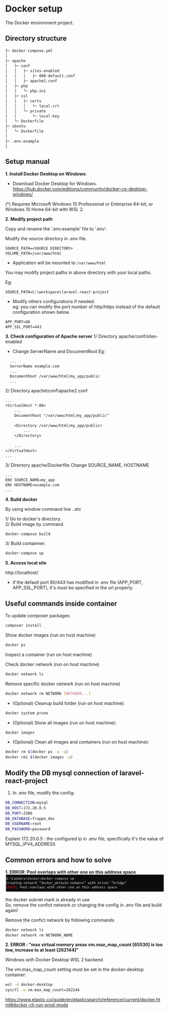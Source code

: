 Docker setup
===============

The Docker environment project.

## Directory structure
```
├─ docker-compose.yml
│
├─ apache
│   ├─ conf
│   │   ├─ sites-enabled
│   │   │   ├─ 000-default.conf
│   │   ├─ apache2.conf
|   ├─ php
│   │   └─ php.ini
│   ├─ ssl
│   │   ├─ certs
│   │   │   └─ local.crt
│   │   └─ private
│   │       └─ local.key
│   └─ Dockerfile
├─ ubuntu
│   └─ Dockerfile
│
├─ .env.example
│
```

## Setup manual
**1. Install Docker Desktop on Windows**:

- Download Docker Desktop for Windows. </br>
  https://hub.docker.com/editions/community/docker-ce-desktop-windows/

(*) Requires Microsoft Windows 10 Professional or Enterprise 64-bit, or Windows 10 Home 64-bit with WSL 2.

**2. Modify project path**

Copy and rename the '.env.example' file to '.env'.

Modify the source directory in .env file.
```
SOURCE_PATH=<SOURCE DIRECTORY>
VOLUME_PATH=/var/www/html
```

- Application will be mounted to `/var/www/html`

You may modify project paths <SOURCE DIRECTORY> in above directory with your local paths.

Eg:
```
SOURCE_PATH=C:\workspace\laravel-react-project
```

- Modify others configurations if needed.</br>
eg: you can modify the port number of http/https instead of the default configuration shown below.
```
APP_PORT=80
APP_SSL_PORT=443
```

**3. Check configuration of Apache server**
1/ Directory apache/conf/sites-enabled
- Change ServerName and DocumentRoot
Eg:
```
  ...
  ServerName example.com
  ...
  DocumentRoot /var/www/html/my_app/public
  ...
```

2/ Directory apache\conf\apache2.conf
```
...
<VirtualHost *:80>
    ...
    DocumentRoot "/var/www/html/my_app/public"

    <Directory /var/www/html/my_app/public>
        ...
    </Directory>

    ...
</VirtualHost>
...
```
3/ Directory apache/Dockerfile
Change SOURCE_NAME, HOSTNAME

```
...
ENV SOURCE_NAME=my_app
ENV HOSTNAME=example.com
...
```

**4. Build docker**

By using window command line ..etc<br />

1/ Go to docker's directory.<br />
2/ Build image by command.<br />
```bash
docker-compose build
```

3/ Build containner.
```bash
docker-compose up
```

**5. Access local site**

http://localhost/

* if the default port 80/443 has modified in .env file (APP_PORT, APP_SSL_PORT), it's must be specified in the url properly.

## Useful commands inside container

To update composer packages
```bash
composer install
```

Show docker images (run on host machine)
```bash
docker ps
```

Inspect a container (run on host machine)	</br>

Check docker network (run on host machine)
```bash
docker network ls
```

Remove specific docker network (run on host machine)
```bash
docker network rm NETWORK [NETWORK...]
```

- (Optional) Cleanup build folder (run on host machine):
```bash
docker system prune
```

- (Optional) Show all images (run on host machine):
```bash
docker images
```

- (Optional) Clean all images and containers (run on host machine):
```bash
docker rm $(docker ps -a -q)
docker rmi $(docker images -q)
```

## Modify the DB mysql connection of laravel-react-project
1. In .env file, modify the config:
```bash
DB_CONNECTION=mysql
DB_HOST=172.20.0.5
DB_PORT=3306
DB_DATABASE=frappe_dev
DB_USERNAME=root
DB_PASSWORD=password
```
Explain
172.20.0.5 : the configured ip in .env file, specifically it's the value of MYSQL_IPV4_ADDRESS

## Common errors and how to solve
**1. ERROR: Pool overlaps with other one on this address space**
![Mount](wiki/error_pool_overlaps.JPG)

the docker subnet mark is already in use </br>
So, remove the confict network or changing the config in .env file and build again!

Remove the confict network by following commands
```bash
docker network ls
docker network rm NETWORK_NAME
```

**2. ERROR : "max virtual memory areas vm.max_map_count [65530] is too low, increase to at least [262144]"**

Windows with Docker Desktop WSL 2 backend

The vm.max_map_count setting must be set in the docker-desktop container:
```bash
wsl -d docker-desktop
sysctl -w vm.max_map_count=262144
```
https://www.elastic.co/guide/en/elasticsearch/reference/current/docker.html#docker-cli-run-prod-mode

```